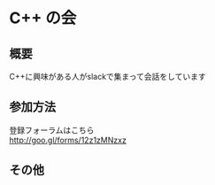 # C++ の会

## 概要
C++に興味がある人がslackで集まって会話をしています  

## 参加方法
登録フォーラムはこちら  
http://goo.gl/forms/12z1zMNzxz  

## その他


